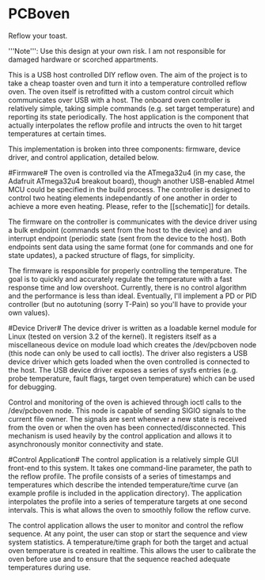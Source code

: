 PCBoven
=======

Reflow your toast.

'''Note''': Use this design at your own risk. I am not responsible for damaged
hardware or scorched appartments.

This is a USB host controlled DIY reflow oven. The aim of the project is to take
a cheap toaster oven and turn it into a temperature controlled reflow oven. The
oven itself is retrofitted with a custom control circuit which communicates over
USB with a host. The onboard oven controller is relatively simple, taking simple
commands (e.g. set target temperature) and reporting its state periodically. The
host application is the component that actually interpolates the reflow profile
and intructs the oven to hit target temperatures at certain times.

This implementation is broken into three components: firmware, device driver,
and control application, detailed below.

#Firmware#
The oven is controlled via the ATmega32u4 (in my case, the Adafruit ATmega32u4
breakout board), though another USB-enabled Atmel MCU could be specified in the
build process. The controller is designed to control two heating elements
independantly of one another in order to achieve a more even heating. Please,
refer to the [[schematic]] for details.

The firmware on the controller is communicates with the device driver using a
bulk endpoint (commands sent from the host to the device) and an interrupt
endpoint (periodic state (sent from the device to the host). Both endpoints
sent data using the same format (one for commands and one for state updates),
a packed structure of flags, for simplicity.

The firmware is responsible for properly controlling the temperature. The goal
is to quickly and accurately regulate the temperature with a fast response time
and low overshoot. Currently, there is no control algorithm and the performance
is less than ideal. Eventually, I'll implement a PD or PID controller (but no
autotuning (sorry T-Pain) so you'll have to provide your own values).

#Device Driver#
The device driver is written as a loadable kernel module for Linux (tested on
version 3.2 of the kernel). It registers itself as a miscellaneous device on
module load which creates the /dev/pcboven node (this node can only be used to
call ioctls). The driver also registers a USB device driver which gets loaded
when the oven controlled is connected to the host. The USB device driver
exposes a series of sysfs entries (e.g. probe temperature, fault flags, target
oven temperature) which can be used for debugging.

Control and monitoring of the oven is achieved through ioctl calls to the
/dev/pcboven node. This node is capable of sending SIGIO signals to the current
file owner. The signals are sent whenever a new state is received from the oven
or when the oven has been connected/disconnected. This mechanism is used
heavily by the control application and allows it to asynchronously monitor
connectivity and state.

#Control Application#
The control application is a relatively simple GUI front-end to this system.
It takes one command-line parameter, the path to the reflow profile. The profile
consists of a series of timestamps and temperatures which describe the intended
temperature/time curve (an example profile is included in the application
directory). The application interpolates the profile into a series of
temperature targets at one second intervals. This is what allows the oven to
smoothly follow the reflow curve.

The control application allows the user to monitor and control the reflow
sequence. At any point, the user can stop or start the sequence and view system
statistics. A temperature/time graph for both the target and actual oven
temperature is created in realtime. This allows the user to calibrate the oven
before use and to ensure that the sequence reached adequate temperatures during
use.
